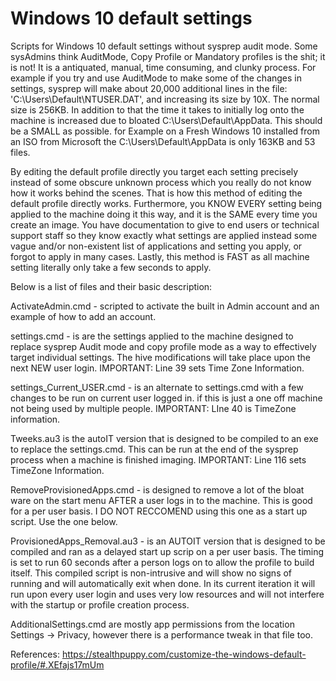 # Windows 10 default settings

Scripts for Windows 10 default settings without sysprep audit mode. Some sysAdmins think AuditMode, Copy Profile or Mandatory profiles is the shit; it is not! It is a antiquated, manual, time consuming, and clunky process. For example if you try and use AuditMode to make some of the changes in settings, sysprep will make about 20,000 additional lines in the file: 'C:\Users\Default\NTUSER.DAT', and increasing its size by 10X. The normal size is 256KB. In addition to that the time it takes to initially log onto the machine is increased due to bloated C:\Users\Default\AppData. This should be a SMALL as possible. for Example on a Fresh Windows 10 installed from an ISO from Microsoft the C:\Users\Default\AppData is only 163KB and 53 files.

By editing the default profile directly you target each setting precisely instead of some obscure unknown process which you really do not know how it works behind the scenes. That is how this method of editing the default profile directly works. Furthermore, you KNOW EVERY setting being applied to the machine doing it this way, and it is the SAME every time you create an image. You have documentation to give to end users or technical support staff so they know exactly what settings are applied instead some vague and/or non-existent list of applications and setting you apply, or forgot to apply in many cases. Lastly, this method is FAST as all machine setting literally only take a few seconds to apply.

Below is a list of files and their basic description:

ActivateAdmin.cmd - scripted to activate the built in Admin account and an example of how to add an account.

settings.cmd - is are the settings applied to the machine designed to replace sysprep Audit mode and copy profile mode as a way to effectively target individual settings. The hive modifications will take place upon the next NEW user login. 
IMPORTANT: Line 39 sets Time Zone Information.

settings_Current_USER.cmd - is an alternate to settings.cmd with a few changes to be run on current user logged in. if this is just a one off machine not being used by multiple people.
IMPORTANT: LIne 40 is TimeZone information.

Tweeks.au3 is the autoIT version that is designed to be compiled to an exe to replace the settings.cmd. This can be run at the end of the sysprep process when a machine is finished imaging.
IMPORTANT: Line 116 sets TimeZone Information.

RemoveProvisionedApps.cmd - is designed to remove a lot of the bloat ware on the start menu AFTER a user logs in to the machine. This is good for a per user basis. I DO NOT RECCOMEND using this one as a start up script. Use the one below.

ProvisionedApps_Removal.au3 - is an AUTOIT version that is designed to be compiled and ran as a delayed start up scrip on a per user basis. The timing is set to run 60 seconds after a person logs on to allow the profile to build itself. This compiled script is non-intrusive and will show no signs of running and will automatically exit when done. In its current iteration it will run upon every user login and uses very low resources and will not interfere with the startup or profile creation process. 

AdditionalSettings.cmd are mostly app permissions from the location Settings -> Privacy, however there is a performance tweak in that file too. 

References: https://stealthpuppy.com/customize-the-windows-default-profile/#.XEfajs17mUm
